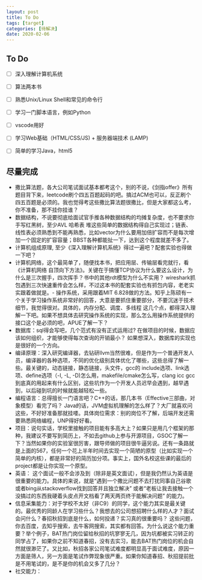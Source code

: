 ```yaml
---
layout: post
title: To Do
tags: [target]
categories: [待解决]
date: 2020-02-06
---
```


## To Do

- [ ] 深入理解计算机系统

- [ ] 算法两本书

- [ ] 熟悉Unix/Linux Shell和常见的命令行

- [ ] 学习一门脚本语言，例如Python

- [ ] vscode用好

- [ ] 学习Web基础（HTML/CSS/JS) + 服务器端技术 (LAMP)

- [ ] 简单的学习Java，html5

## 尽量完成

- 撒比算法题，各大公司笔试面试基本都考这个，别的不说，《剑指offer》所有题目背下来，leetcode刷个四五百题起码的吧。搞过ACM也可以，反正刷个四五百题是必须的。我也觉得考这些撒比算法题很撒比，但是大家都这么考，你不准备，那不挂你挂谁？
- 数据结构，不说要彻底给面试官手推各种数据结构的均摊复杂度，也不要求你手写红黑树，至少AVL 哈希表 堆这些简单的数据结构得自己实现过；链表、线性表必须熟悉到不能再熟悉，比如vector为什么要用加倍扩容而不是每次增加一个固定的扩容容量；BBST各种都能扯一下，达到这个程度就差不多了。
- 计算机组成原理, 至少《深入理解计算机系统》得过一遍吧？配套实验也得做一下吧？
- 计算机网络，这个最简单了，随便找本书，把应用层、传输层看完就行，看《计算机网络 自顶向下方法》。关键在于搞懂TCP协议为什么要这么设计，为什么是三次握手，四次挥手？书中的其他rdt模型为什么不实用？ wireshark抓包遇到三次快速重传会怎么样，不过这本书的配套实验也有抓包内容，老老实实跟着做就是。- 操作系统，采用跟着MIT 6.828做的方法。知乎上陈硕有一个关于学习操作系统非常好的回答，大意是要抓住重要部分，不要沉迷于技术细节，我觉得很对。具体的，内存分配、调度、多线程 这几个点，都得深入理解一下吧。如果不想具体去研究操作系统的实现，那么怎么用操作系统提供的接口这个是必须的吧，APUE了解一下？
- 数据库：sql得会写吧，几个范式有没有正式运用过? 在做项目的时候，数据应该如何组织，才能够使得每次查询的开销最小？ 如果想深入，数据库的实现也是很好的一个方向。
- 编译原理：深入研究编译器，去钻研llvm当然很难，但是作为一个普通开发人员，编译器的各种选项，不同的优化级别具体优化了哪些，这些总得了解一些。最关键的，动态链接，静态链接，头文件，gcc的 include选项、link选项、define选项（-I, -L, -D)怎么用，makefile/cmake怎么写，clang icc gcc到底真的用起来有什么区别，这些坑作为一个开发人员迟早会遇到，越早遇到，以后碰到坑的时候就能越轻松一些。
- 编程语言：总得擅长一门语言吧？C++的话，那几本书（Effective三部曲，对象模型）看完了吗？ Java的话，JVM虚拟机理解的怎么样了？大厂就喜欢问这些，不好好准备那就挂喽。具体岗位需求：别的岗位不了解，后端开发还需要熟悉网络编程，UNP得好好看。
- 项目：说句实话，学校里接触的项目能有多高大上？如果只是用几个框架的那种，我建议不要写到简历上，不如去github上参与开源项目，GSOC了解一下？当然如果你的实验室很厉害，跟导师做的项目很牛逼另说。还有一条路就是上面的567，任何一个花上半年时间去实现一个简陋的原型（比如实现一个简单的内核），都是非常好的简历加分项。事实上，国外名校这些课的最后的project都是让你实现一个原型。
- 英语： 这个面试一般不会涉及到（除非是英文面试），但是我仍然认为英语是很重要的能力。具体的来说，就是“遇到一个撒比问题不去打扰同事自己谷歌或者bing从stackoverflow找到回答并且独立解决” 或者“老板让我去接触一个没搞过的东西我硬着头皮点开文档看了两天两页终于能解决问题” 的能力。
- 信息采集能力：对于学校不太好（非C9）的同学，这个能力其实是最关键的。最优秀的同龄人在学习些什么？我想去的公司想招聘什么样的人才？面试会问什么？春招秋招到底是什么，如何投递？实习真的很重要吗？ 这些问题，你去百度，去知乎搜索，去牛客网搜索，其实都有回答。为什么说这个能力重要？举个例子，BAT热门岗位留给秋招的坑寥寥无几，因为坑都被实习转正的同学占了，如果你之前不知道春招，没有去实习，能去BAT热门岗位的机会自然就很渺茫了。又比如，秋招各家公司笔试难度都明显高于面试难度，原因一方面是筛人，另一方面是笔试作弊现象很严重。如果你知道春招、秋招提前批是不用笔试的，是不是你的机会又多了几分？
- 社交能力：
